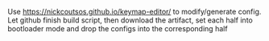 Use https://nickcoutsos.github.io/keymap-editor/ to modify/generate config.
Let github finish build script, then download the artifact, set each half into bootloader mode and drop the configs into the corresponding half
